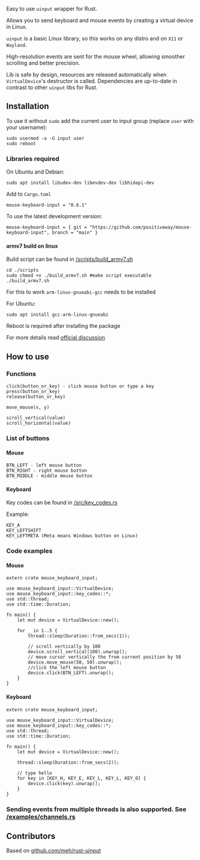 Easy to use `uinput` wrapper for Rust.

Allows you to send keyboard and mouse events by creating a virtual device in Linux.

`uinput` is a basic Linux library, so this works on any distro and on `X11` or `Wayland`.

High-resolution events are sent for the mouse wheel, allowing smoother scrolling and better precision.

Lib is safe by design, resources are released automatically when `VirtualDevice`'s destructor is called. Dependencies are up-to-date in contrast to other `uinput` libs for Rust.


## Installation
To use it without `sudo` add the current user to input group (replace `user` with your username):
```
sudo usermod -a -G input user
sudo reboot
```

### Libraries required

On Ubuntu and Debian:
```
sudo apt install libudev-dev libevdev-dev libhidapi-dev
```

Add to `Cargo.toml`
```
mouse-keyboard-input = "0.6.1"
```
To use the latest development version:
```
mouse-keyboard-input = { git = "https://github.com/positiveway/mouse-keyboard-input", branch = "main" }
```

#### armv7 build on linux
Build script can be found in [/scripts/build_armv7.sh](https://github.com/positiveway/mouse-keyboard-input/blob/main/scripts/build_armv7.sh)
```
cd ./scripts
sudo chmod +x ./build_armv7.sh #make script executable
./build_armv7.sh
```
For this to work `arm-linux-gnueabi-gcc` needs to be installed

For Ubuntu:
```
sudo apt install gcc-arm-linux-gnueabi
```
Reboot is required after installing the package

For more details read [official discussion](https://github.com/rust-lang/cargo/issues/11212)

## How to use
### Functions
```
click(button_or_key) - click mouse button or type a key
press(button_or_key)
release(button_or_key)

move_mouse(x, y)

scroll_vertical(value)
scroll_horizontal(value)
```
### List of buttons
#### Mouse
```
BTN_LEFT - left mouse button
BTN_RIGHT - right mouse button
BTN_MIDDLE - middle mouse button
```

#### Keyboard
Key codes can be found in [/src/key_codes.rs](https://github.com/positiveway/mouse-keyboard-input/blob/main/src/key_codes.rs)

Example:
```
KEY_A
KEY_LEFTSHIFT
KEY_LEFTMETA (Meta means Windows button on Linux)
```

### Code examples
#### Mouse
```
extern crate mouse_keyboard_input;

use mouse_keyboard_input::VirtualDevice;
use mouse_keyboard_input::key_codes::*;
use std::thread;
use std::time::Duration;

fn main() {
    let mut device = VirtualDevice::new();

    for _ in 1..5 {
        thread::sleep(Duration::from_secs(1));

        // scroll vertically by 100
        device.scroll_vertical(100).unwrap();
        // move cursor vertically the from current position by 50
        device.move_mouse(50, 50).unwrap();
        //click the left mouse button
        device.click(BTN_LEFT).unwrap();
    }
}
```
#### Keyboard
```
extern crate mouse_keyboard_input;

use mouse_keyboard_input::VirtualDevice;
use mouse_keyboard_input::key_codes::*;
use std::thread;
use std::time::Duration;

fn main() {
    let mut device = VirtualDevice::new();

    thread::sleep(Duration::from_secs(2));

    // type hello
    for key in [KEY_H, KEY_E, KEY_L, KEY_L, KEY_O] {
        device.click(key).unwrap();
    }
}
```

### Sending events from multiple threads is also supported. See [/examples/channels.rs](https://github.com/positiveway/mouse-keyboard-input/blob/main/examples/channels.rs)

## Contributors
Based on [github.com/meh/rust-uinput](https://github.com/meh/rust-uinput)